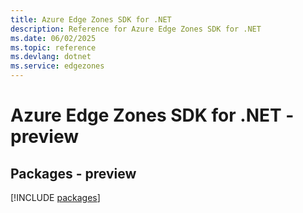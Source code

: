 ```yaml
---
title: Azure Edge Zones SDK for .NET
description: Reference for Azure Edge Zones SDK for .NET
ms.date: 06/02/2025
ms.topic: reference
ms.devlang: dotnet
ms.service: edgezones
---
```

# Azure Edge Zones SDK for .NET - preview
## Packages - preview
[!INCLUDE [packages](edge-zones-index.md)]